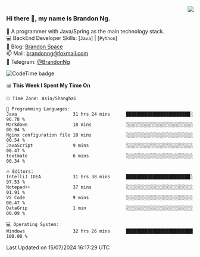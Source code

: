 <img  align="right" src="https://github-readme-stats-brandon0824.vercel.app/api/top-langs/?username=brandon0824&layout=compact">

### Hi there 👋, my name is Brandon Ng.

🌱 A programmer with Java/Spring as the main technology stack.  
💻 BackEnd Developer Skills: [`Java`] | [`Python`]  
📝 Blog: [Brandon Space](https://brandonng.tech)  
📫 Mail: brandonng@foxmail.com  
📰 Telegram: [@BrandonNg](https://t.me/BrandonNg24)  

![CodeTime badge](https://img.shields.io/endpoint?style=flat-square&url=https%3A%2F%2Fapi.codetime.dev%2Fshield%3Fid%3D128%26project%3D%26in%3D604800000)

<!--START_SECTION:waka-->
📊 **This Week I Spent My Time On** 

```text
🕑︎ Time Zone: Asia/Shanghai

💬 Programming Languages: 
Java                     31 hrs 24 mins      ████████████████████████░   96.78 % 
Markdown                 18 mins             ░░░░░░░░░░░░░░░░░░░░░░░░░   00.94 % 
Nginx configuration file 10 mins             ░░░░░░░░░░░░░░░░░░░░░░░░░   00.54 % 
JavaScript               9 mins              ░░░░░░░░░░░░░░░░░░░░░░░░░   00.47 % 
textmate                 6 mins              ░░░░░░░░░░░░░░░░░░░░░░░░░   00.34 % 

🔥 Editors: 
IntelliJ IDEA            31 hrs 38 mins      ████████████████████████░   97.53 % 
Notepad++                37 mins             ░░░░░░░░░░░░░░░░░░░░░░░░░   01.91 % 
VS Code                  9 mins              ░░░░░░░░░░░░░░░░░░░░░░░░░   00.47 % 
DataGrip                 1 min               ░░░░░░░░░░░░░░░░░░░░░░░░░   00.09 % 

💻 Operating System: 
Windows                  32 hrs 26 mins      █████████████████████████   100.00 % 
```


 Last Updated on 15/07/2024 16:17:29 UTC
<!--END_SECTION:waka-->
